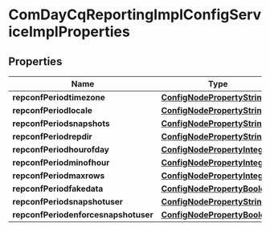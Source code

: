 
# ComDayCqReportingImplConfigServiceImplProperties

## Properties
Name | Type | Description | Notes
------------ | ------------- | ------------- | -------------
**repconfPeriodtimezone** | [**ConfigNodePropertyString**](ConfigNodePropertyString.md) |  |  [optional]
**repconfPeriodlocale** | [**ConfigNodePropertyString**](ConfigNodePropertyString.md) |  |  [optional]
**repconfPeriodsnapshots** | [**ConfigNodePropertyString**](ConfigNodePropertyString.md) |  |  [optional]
**repconfPeriodrepdir** | [**ConfigNodePropertyString**](ConfigNodePropertyString.md) |  |  [optional]
**repconfPeriodhourofday** | [**ConfigNodePropertyInteger**](ConfigNodePropertyInteger.md) |  |  [optional]
**repconfPeriodminofhour** | [**ConfigNodePropertyInteger**](ConfigNodePropertyInteger.md) |  |  [optional]
**repconfPeriodmaxrows** | [**ConfigNodePropertyInteger**](ConfigNodePropertyInteger.md) |  |  [optional]
**repconfPeriodfakedata** | [**ConfigNodePropertyBoolean**](ConfigNodePropertyBoolean.md) |  |  [optional]
**repconfPeriodsnapshotuser** | [**ConfigNodePropertyString**](ConfigNodePropertyString.md) |  |  [optional]
**repconfPeriodenforcesnapshotuser** | [**ConfigNodePropertyBoolean**](ConfigNodePropertyBoolean.md) |  |  [optional]



